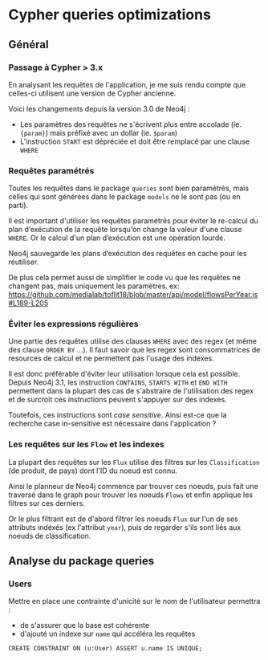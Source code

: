 # Cypher queries optimizations

## Général

### Passage à Cypher > 3.x

En analysant les requêtes de l'application, je me suis rendu compte que celles-ci utilisent
une version de Cypher ancienne.

Voici les changements depuis la version 3.0 de Neo4j :

* Les paramètres des requêtes ne s'écrivent plus entre accolade (ie. `{param}`) mais préfixé avec un dollar (ie. `$param`)
* L'instruction `START` est dépréciée et doit être remplacé par une clause `WHERE`

### Requêtes paramétrés

Toutes les requêtes dans le package `queries` sont bien paramétrés, mais celles qui sont générées dans le package `models`
ne le sont pas (ou en parti).

Il est important d'utiliser les requêtes paramétrés pour éviter le re-calcul du plan d’exécution de la requête lorsqu'on change la valeur d'une clause `WHERE`. Or le calcul d'un plan d’exécution est une opération lourde.

Neo4j sauvegarde les plans d’exécution des requêtes en cache pour les réutiliser.

De plus cela permet aussi de simplifier le code vu que les requêtes ne changent pas, mais uniquement les paramètres.
ex: https://github.com/medialab/toflit18/blob/master/api/model/flowsPerYear.js#L189-L205

### Éviter les expressions régulières

Une partie des requêtes utilise des clauses `WHERE` avec des regex (et même des clause `ORDER BY` ...).
Il faut savoir que les regex sont consommatrices de resources de calcul et ne permettent pas l'usage des indexes.

Il est donc préférable d'éviter leur utilisation lorsque cela est possible.
Depuis Neo4j 3.1, les instruction `CONTAINS`, `STARTS WITH` et `END WITH` permettent dans la plupart des cas de s'abstraire
de l'utilisation des regex et de surcroit ces instructions peuvent s'appuyer sur des indexes.

Toutefois, ces instructions sont *case sensitive*.
Ainsi est-ce que la recherche case in-sensitive est nécessaire dans l'application ?

### Les requêtes sur les `Flow` et les indexes

La plupart des requêtes sur les `Flux` utilise des filtres sur les `Classification` (de produit, de pays) dont l'ID du noeud
est connu.

Ainsi le planneur de Neo4j commence par trouver ces noeuds, puis fait une traversé dans le graph pour trouver les noeuds
`Flows` et enfin applique les filtres sur ces derniers.

Or le plus filtrant est de d'abord filtrer les noeuds `Flux` sur l'un de ses attributs indéxés (ex l'attribut `year`),
puis de regarder s'ils sont liés aux noeuds de classification.


## Analyse du package queries

### Users

Mettre en place une contrainte d'unicité sur le nom de l'utilisateur permettra :

* de s'assurer que la base est cohérente
* d'ajouté un indexe sur `name` qui accéléra les requêtes

```
CREATE CONSTRAINT ON (u:User) ASSERT u.name IS UNIQUE;
```
